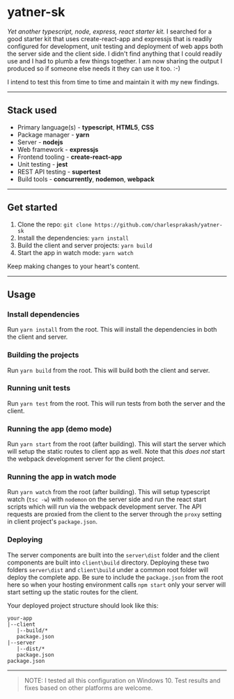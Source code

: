# yatner-sk

*Yet another typescript, node, express, react starter kit.* I searched for a good starter kit that uses create-react-app and expressjs that is readily configured for development, unit testing and deployment of web apps both the server side and the client side. I didn't find anything that I could readily use and I had to plumb a few things together. I am now sharing the output I produced so if someone else needs it they can use it too. :-)

I intend to test this from time to time and maintain it with my new findings.

---

## Stack used

* Primary language(s) - **typescript**, **HTML5**, **CSS**
* Package manager - **yarn**
* Server - **nodejs**
* Web framework - **expressjs**
* Frontend tooling - **create-react-app**
* Unit testing - **jest**
* REST API testing - **supertest**
* Build tools - **concurrently**, **nodemon**, **webpack**

---

## Get started

1. Clone the repo: `git clone https://github.com/charlesprakash/yatner-sk`
2. Install the dependencies: `yarn install`
3. Build the client and server projects: `yarn build`
4. Start the app in watch mode: `yarn watch`

Keep making changes to your heart's content.

---

## Usage

### Install dependencies

Run `yarn install` from the root. This will install the dependencies in both the client and server.

### Building the projects

Run `yarn build` from the root. This will build both the client and server.

### Running unit tests

Run `yarn test` from the root. This will run tests from both the server and the client.

### Running the app (demo mode)

Run `yarn start` from the root (after building). This will start the server which will setup the static routes to client app as well. Note that this *does not* start the webpack development server for the client project.

### Running the app in watch mode

Run `yarn watch` from the root (after building). This will setup typescript watch (`tsc -w`) with `nodemon` on the server side and run the react start scripts which will run via the webpack development server. The API requests are proxied from the client to the server through the `proxy` setting in client project's `package.json`.

### Deploying

The server components are built into the `server\dist` folder and the client components are built into `client\build` directory. Deploying these two folders `server\dist` and `client\build` under a common root folder will deploy the complete app. Be sure to include the `package.json` from the root here so when your hosting environment calls `npm start` only your server will start setting up the static routes for the client.

Your deployed project structure should look like this:

```
your-app
|--client
   |--build/*
   package.json
|--server
   |--dist/*
   package.json
package.json
```

---

> NOTE: I tested all this configuration on Windows 10. Test results and fixes based on other platforms are welcome.
